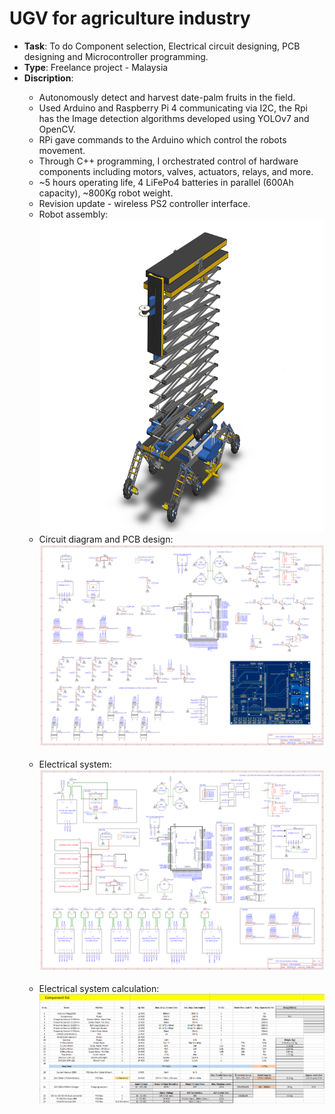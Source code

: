 # UGV for agriculture industry

- <strong>Task</strong>: To do Component selection, Electrical circuit designing, PCB designing and Microcontroller programming.
- <strong>Type</strong>: Freelance project - Malaysia
- <strong>Discription</strong>:
<ul><ul>
<li>Autonomously detect and harvest date-palm fruits in the field.</li>
<li>Used Arduino and Raspberry Pi 4 communicating via I2C, the Rpi has the Image detection algorithms developed using YOLOv7 and OpenCV.</li>
<li>RPi gave commands to the Arduino which control the robots movement.</li>
<li>Through C++ programming, I orchestrated control of hardware components including motors, valves, actuators, relays, and more.</li>
<li>~5 hours operating life, 4 LiFePo4 batteries in parallel (600Ah capacity), ~800Kg robot weight.</li>
<li>Revision update - wireless PS2 controller interface.</li>
<li>Robot assembly:</li>
  <img src = "https://github.com/kirtansoni1/Project_Portfolio/blob/c6acfed935e01cea7fba4fdb6686d773dbe550a1/Umanned%20Guided%20Vechicle%20for%20agriculture/UGV%20Robot%20Assembly.JPG" width ="750" height = "500"></br>
<li>Circuit diagram and PCB design:</li>
  <img src = "https://github.com/kirtansoni1/Project_Portfolio/blob/f29d8a88e7081a2b3f8d22a7e9ec6fdfd2f1f521/Umanned%20Guided%20Vechicle%20for%20agriculture/Schematic_UGV%20PCB.png"></br></br>
<li>Electrical system:</li>
<img src = "https://github.com/kirtansoni1/Project_Portfolio/blob/9b9c375742c9898dd25e6a1b60d4fafd9b65d6b4/Umanned%20Guided%20Vechicle%20for%20agriculture/Electrical%20_design_UGV.png"></br></br>
<li>Electrical system calculation:</li>
<img src = "https://github.com/kirtansoni1/Project_Portfolio/blob/b533e9f0ae037ea453400f4677fa4d631b7dd1d0/Umanned%20Guided%20Vechicle%20for%20agriculture/System%20Calculation.png">
